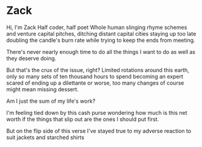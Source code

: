 # Zack

Hi, I'm Zack
Half coder, half poet
Whole human slinging rhyme schemes 
and venture capital pitches, 
ditching distant capital cities
staying up too late
doubling the candle's burn rate
while trying to keep the ends from meeting.

There's never nearly enough time
to do all the things I want to do
as well as they deserve doing.

But that's the crux of the issue, right?
Limited rotations around this earth,
only so many sets of ten thousand hours
to spend becoming an expert
scared of ending up a dilettante or worse,
too many changes of course 
might mean missing dessert.

Am I just the sum of my life's work? 

I'm feeling tied down by this cash purse
wondering how much is this net worth
if the things that slip out
are the ones I should put first.

But on the flip side of this verse
I've stayed true to my adverse reaction 
to suit jackets and starched shirts
